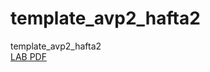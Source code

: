 # template_avp2_hafta2
template_avp2_hafta2 <br>
[LAB PDF]([PDFs/example.pdf](https://github.com/ksbu-algoritma-ve-programlama/template_avp2_hafta2/blob/main/hafta2_lab_bilgi.pdf))
